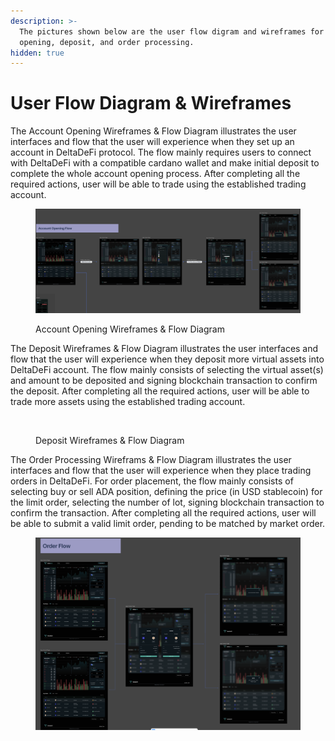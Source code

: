 ```yaml
---
description: >-
  The pictures shown below are the user flow digram and wireframes for account
  opening, deposit, and order processing.
hidden: true
---
```


# User Flow Diagram & Wireframes

The Account Opening Wireframes & Flow Diagram illustrates the user interfaces and flow that the user will experience when they set up an account in DeltaDeFi protocol. The flow mainly requires users to connect with DeltaDeFi with a compatible cardano wallet and make initial deposit to complete the whole account opening process. After completing all the required actions, user will be able to trade using the established trading account.

<figure><img src="../../.gitbook/assets/Account Opening Wireframes &#x26; Flow.png" alt=""><figcaption><p>Account Opening Wireframes &#x26; Flow Diagram</p></figcaption></figure>

The Deposit Wireframes & Flow Diagram illustrates the user interfaces and flow that the user will experience when they deposit more virtual assets into DeltaDeFi account. The flow mainly consists of selecting the virtual asset(s) and amount to be deposited and signing blockchain transaction to confirm the deposit. After completing all the required actions, user will be able to trade more assets using the established trading account.

<figure><img src="../../.gitbook/assets/Deposit Wireframes &#x26; Flow.png" alt=""><figcaption><p>Deposit Wireframes &#x26; Flow Diagram</p></figcaption></figure>

The Order Processing Wireframs & Flow Diagram illustrates the user interfaces and flow that the user will experience when they place trading orders in DeltaDeFi. For order placement, the flow mainly consists of selecting buy or sell ADA position, defining the price (in USD stablecoin) for the limit order, selecting the number of lot, signing blockchain transaction to confirm the transaction. After completing all the required actions, user will be able to submit a valid limit order, pending to be matched by market order.&#x20;

<figure><img src="../../.gitbook/assets/Order Processing Wireframes &#x26; Flow.png" alt=""><figcaption></figcaption></figure>
